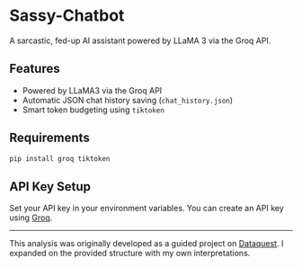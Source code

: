 # Sassy-Chatbot

A sarcastic, fed-up AI assistant powered by LLaMA 3 via the Groq API.  

## Features

- Powered by LLaMA3 via the Groq API
- Automatic JSON chat history saving (`chat_history.json`)
- Smart token budgeting using `tiktoken`

## Requirements

```bash 
pip install groq tiktoken
```

## API Key Setup
Set your API key in your environment variables. You can create an API key using [Groq](https://console.groq.com/home).

---
This analysis was originally developed as a guided project on [Dataquest](https://www.dataquest.io/). I expanded on the provided structure with my own interpretations. 
